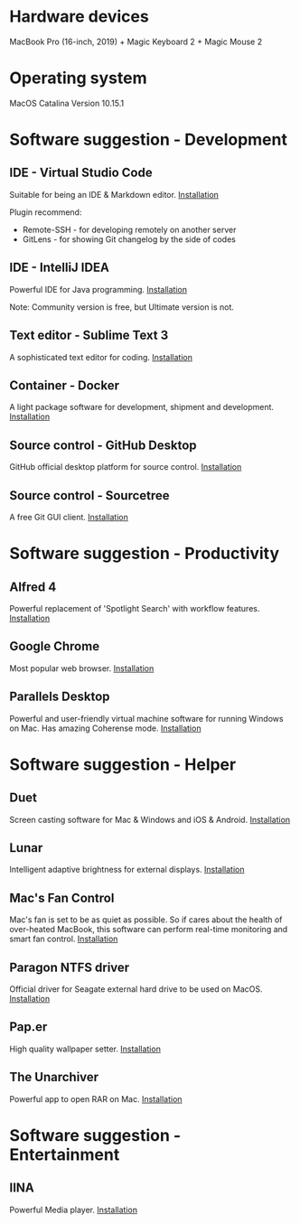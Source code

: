# Hardware devices
MacBook Pro (16-inch, 2019) + Magic Keyboard 2 + Magic Mouse 2

# Operating system
MacOS Catalina Version 10.15.1

# Software suggestion - Development
## IDE - Virtual Studio Code
Suitable for being an IDE & Markdown editor. [Installation](https://code.visualstudio.com/)

Plugin recommend:
* Remote-SSH - for developing remotely on another server
* GitLens - for showing Git changelog by the side of codes

## IDE - IntelliJ IDEA
Powerful IDE for Java programming. [Installation](https://www.jetbrains.com/idea/)

Note: Community version is free, but Ultimate version is not.

## Text editor - Sublime Text 3
A sophisticated text editor for coding. [Installation](https://www.sublimetext.com/)

## Container - Docker
A light package software for development, shipment and development. [Installation](https://www.docker.com/)

## Source control - GitHub Desktop
GitHub official desktop platform for source control. [Installation](https://desktop.github.com/)

## Source control - Sourcetree
A free Git GUI client. [Installation](https://www.sourcetreeapp.com/)

# Software suggestion - Productivity
## Alfred 4
Powerful replacement of 'Spotlight Search' with workflow features. [Installation](https://www.alfredapp.com/)

## Google Chrome
Most popular web browser. [Installation](https://www.google.com/intl/zh-CN/chrome/)

## Parallels Desktop
Powerful and user-friendly virtual machine software for running Windows on Mac. Has amazing Coherense mode. [Installation](https://paper.meiyuan.in/)

# Software suggestion - Helper
## Duet
Screen casting software for Mac & Windows and iOS & Android. [Installation](https://zh.duetdisplay.com/)

## Lunar
Intelligent adaptive brightness for external displays. [Installation](https://lunar.fyi/)

## Mac's Fan Control
Mac's fan is set to be as quiet as possible. So if cares about the health of over-heated MacBook, this software can perform real-time monitoring and smart fan control. [Installation](https://www.crystalidea.com/macs-fan-control)

## Paragon NTFS driver
Official driver for Seagate external hard drive to be used on MacOS. [Installation](https://www.seagate.com/cn/zh/support/downloads/item/ntfs-driver-for-mac-os-master-dl/)

## Pap.er
High quality wallpaper setter. [Installation](https://paper.meiyuan.in/)

## The Unarchiver
Powerful app to open RAR on Mac. [Installation](https://theunarchiver.com/)

# Software suggestion - Entertainment
## IINA
Powerful Media player. [Installation](https://iina.io/)